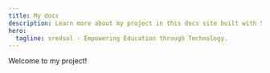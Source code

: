 ```yaml
---
title: My docs
description: Learn more about my project in this docs site built with Starlight.
hero:
  tagline: sredsol - Empowering Education through Technology.
---
```


Welcome to my project!
